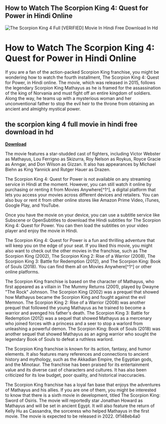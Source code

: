 ## How to Watch The Scorpion King 4: Quest for Power in Hindi Online

 
![The Scorpion King 4 Full \[VERIFIED\] Movie In Hindi Free Download In Hd](https://encrypted-tbn2.gstatic.com/images?q=tbn:ANd9GcRfMkKD9R-YB-jo3LlBlwnCLC0eDFxyYoyrhHqZCJbce45FsA8vOPNoaMw)

 
# How to Watch The Scorpion King 4: Quest for Power in Hindi Online
 
If you are a fan of the action-packed Scorpion King franchise, you might be wondering how to watch the fourth installment, The Scorpion King 4: Quest for Power, in Hindi online. The movie, which was released in 2015, follows the legendary Scorpion King Mathayus as he is framed for the assassination of the king of Norvania and must fight off an entire kingdom of soldiers. Along the way, he teams up with a mysterious woman and her unconventional father to stop the evil heir to the throne from obtaining an ancient and almighty mystical power.
 
## the scorpion king 4 full movie in hindi free download in hd


[**Download**](https://www.google.com/url?q=https%3A%2F%2Furllio.com%2F2tL3Nf&sa=D&sntz=1&usg=AOvVaw1FNAWxJb2yN19SX-J7YJ99)

 
The movie features a star-studded cast of fighters, including Victor Webster as Mathayus, Lou Ferrigno as Skizurra, Roy Nelson as Roykus, Royce Gracie as Anngar, and Don Wilson as Gizzan. It also has appearances by Michael Biehn as King Yannick and Rutger Hauer as Drazen.
 
The Scorpion King 4: Quest for Power is not available on any streaming service in Hindi at the moment. However, you can still watch it online by purchasing or renting it from Movies Anywhere[^1^], a digital platform that lets you access your movies across different devices and retailers. You can also buy or rent it from other online stores like Amazon Prime Video, iTunes, Google Play, and YouTube.
 
Once you have the movie on your device, you can use a subtitle service like Subscene or OpenSubtitles to download the Hindi subtitles for The Scorpion King 4: Quest for Power. You can then load the subtitles on your video player and enjoy the movie in Hindi.
 
The Scorpion King 4: Quest for Power is a fun and thrilling adventure that will keep you on the edge of your seat. If you liked this movie, you might also want to check out the other movies in the franchise, such as The Scorpion King (2002), The Scorpion King 2: Rise of a Warrior (2008), The Scorpion King 3: Battle for Redemption (2012), and The Scorpion King: Book of Souls (2018). You can find them all on Movies Anywhere[^1^] or other online platforms.
  
The Scorpion King franchise is based on the character of Mathayus, who first appeared as a villain in The Mummy Returns (2001), played by Dwayne "The Rock" Johnson. The Scorpion King (2002) was a prequel that showed how Mathayus became the Scorpion King and fought against the evil Memnon. The Scorpion King 2: Rise of a Warrior (2008) was another prequel that followed the young Mathayus as he trained to become a warrior and avenged his father's death. The Scorpion King 3: Battle for Redemption (2012) was a sequel that showed Mathayus as a mercenary who joined forces with a princess and a seer to stop a warlord from unleashing a powerful demon. The Scorpion King: Book of Souls (2018) was another sequel that showed Mathayus as an aging warrior who sought the legendary Book of Souls to defeat a ruthless warlord.
 
The Scorpion King franchise is known for its action, fantasy, and humor elements. It also features many references and connections to ancient history and mythology, such as the Akkadian Empire, the Egyptian gods, and the Minotaur. The franchise has been praised for its entertainment value and its diverse cast of characters and cultures. It has also been criticized for its low budget, poor quality, and historical inaccuracies.
 
The Scorpion King franchise has a loyal fan base that enjoys the adventures of Mathayus and his allies. If you are one of them, you might be interested to know that there is a sixth movie in development, titled The Scorpion King: Sword of Osiris. The movie will reportedly star Jonathan Howard as Mathayus and will be set in ancient Egypt. It will also feature the return of Kelly Hu as Cassandra, the sorceress who helped Mathayus in the first movie. The movie is expected to be released in 2022.
 0f148eb4a0
